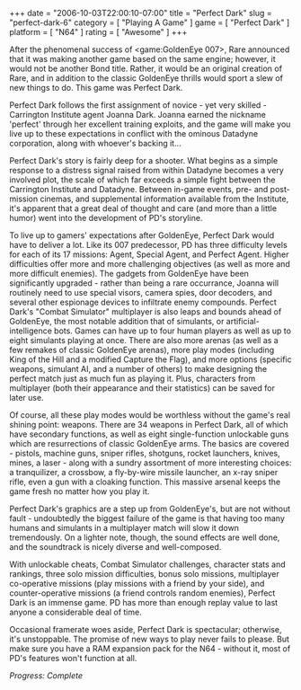 +++
date = "2006-10-03T22:00:10-07:00"
title = "Perfect Dark"
slug = "perfect-dark-6"
category = [ "Playing A Game" ]
game = [ "Perfect Dark" ]
platform = [ "N64" ]
rating = [ "Awesome" ]
+++

After the phenomenal success of <game:GoldenEye 007>, Rare announced that it was making another game based on the same engine; however, it would not be another Bond title. Rather, it would be an original creation of Rare, and in addition to the classic GoldenEye thrills would sport a slew of new things to do. This game was Perfect Dark.

Perfect Dark follows the first assignment of novice - yet very skilled - Carrington Institute agent Joanna Dark. Joanna earned the nickname 'perfect' through her excellent training exploits, and the game will make you live up to these expectations in conflict with the ominous Datadyne corporation, along with whoever's backing it...

Perfect Dark's story is fairly deep for a shooter. What begins as a simple response to a distress signal raised from within Datadyne becomes a very involved plot, the scale of which far exceeds a simple fight between the Carrington Institute and Datadyne. Between in-game events, pre- and post-mission cinemas, and supplemental information available from the Institute, it's apparent that a great deal of thought and care (and more than a little humor) went into the development of PD's storyline.

To live up to gamers' expectations after GoldenEye, Perfect Dark would have to deliver a lot. Like its 007 predecessor, PD has three difficulty levels for each of its 17 missions: Agent, Special Agent, and Perfect Agent. Higher difficulties offer more and more challenging objectives (as well as more and more difficult enemies). The gadgets from GoldenEye have been significantly upgraded - rather than being a rare occurrance, Joanna will routinely need to use special visors, camera spies, door decoders, and several other espionage devices to infiltrate enemy compounds. Perfect Dark's "Combat Simulator" multiplayer is also leaps and bounds ahead of GoldenEye, the most notable addition that of simulants, or artificial-intelligence bots. Games can have up to four human players as well as up to eight simulants playing at once. There are also more arenas (as well as a few remakes of classic GoldenEye arenas), more play modes (including King of the Hill and a modified Capture the Flag), and more options (specific weapons, simulant AI, and a number of others) to make designing the perfect match just as much fun as playing it. Plus, characters from multiplayer (both their appearance and their statistics) can be saved for later use.

Of course, all these play modes would be worthless without the game's real shining point: weapons. There are 34 weapons in Perfect Dark, all of which have secondary functions, as well as eight single-function unlockable guns which are resurrections of classic GoldenEye arms. The basics are covered - pistols, machine guns, sniper rifles, shotguns, rocket launchers, knives, mines, a laser - along with a sundry assortment of more interesting choices: a tranquilizer, a crossbow, a fly-by-wire missile launcher, an x-ray sniper rifle, even a gun with a cloaking function. This massive arsenal keeps the game fresh no matter how you play it.

Perfect Dark's graphics are a step up from GoldenEye's, but are not without fault - undoubtedly the biggest failure of the game is that having too many humans and simulants in a multiplayer match will slow it down tremendously. On a lighter note, though, the sound effects are well done, and the soundtrack is nicely diverse and well-composed.

With unlockable cheats, Combat Simulator challenges, character stats and rankings, three solo mission difficulties, bonus solo missions, multiplayer co-operative missions (play missions with a friend by your side), and counter-operative missions (a friend controls random enemies), Perfect Dark is an immense game. PD has more than enough replay value to last anyone a considerable deal of time.

Occasional framerate woes aside, Perfect Dark is spectacular; otherwise, it's unstoppable. The promise of new ways to play never fails to please. But make sure you have a RAM expansion pack for the N64 - without it, most of PD's features won't function at all.

<i>Progress: Complete</i>